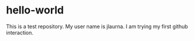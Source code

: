# hello-world
This is a test repository.
My user name is jlaurna. I am trying my first github interaction.

